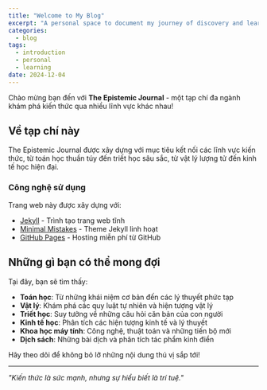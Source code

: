 ```yaml
---
title: "Welcome to My Blog"
excerpt: "A personal space to document my journey of discovery and learning in science, philosophy, and technology."
categories:
  - blog
tags:
  - introduction
  - personal
  - learning
date: 2024-12-04
---
```


Chào mừng bạn đến với **The Epistemic Journal** - một tạp chí đa ngành khám phá kiến thức qua nhiều lĩnh vực khác nhau!

## Về tạp chí này

The Epistemic Journal được xây dựng với mục tiêu kết nối các lĩnh vực kiến thức, từ toán học thuần túy đến triết học sâu sắc, từ vật lý lượng tử đến kinh tế học hiện đại.

### Công nghệ sử dụng

Trang web này được xây dựng với:
- [Jekyll](https://jekyllrb.com/) - Trình tạo trang web tĩnh
- [Minimal Mistakes](https://mmistakes.github.io/minimal-mistakes/) - Theme Jekyll linh hoạt
- [GitHub Pages](https://pages.github.com/) - Hosting miễn phí từ GitHub

## Những gì bạn có thể mong đợi

Tại đây, bạn sẽ tìm thấy:

- **Toán học**: Từ những khái niệm cơ bản đến các lý thuyết phức tạp
- **Vật lý**: Khám phá các quy luật tự nhiên và hiện tượng vật lý
- **Triết học**: Suy tưởng về những câu hỏi căn bản của con người
- **Kinh tế học**: Phân tích các hiện tượng kinh tế và lý thuyết
- **Khoa học máy tính**: Công nghệ, thuật toán và những tiến bộ mới
- **Dịch sách**: Những bài dịch và phân tích tác phẩm kinh điển

Hãy theo dõi để không bỏ lỡ những nội dung thú vị sắp tới!

---

*"Kiến thức là sức mạnh, nhưng sự hiểu biết là trí tuệ."*

